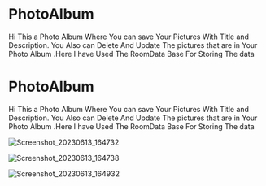 # PhotoAlbum
Hi This a Photo Album Where You can save Your Pictures With Title and Description.  You Also can Delete And Update The pictures that are in Your Photo Album .Here I  have Used The RoomData Base For Storing The data 
# PhotoAlbum
Hi This a Photo Album Where You can save Your Pictures With Title and Description.  You Also can Delete And Update The pictures that are in Your Photo Album .Here I  have Used The RoomData Base For Storing The data 

![Screenshot_20230613_164732](https://github.com/Bhuvana-71/PhotoAlbum/assets/112925214/43c2f881-d535-459d-94fa-17871f817061)


![Screenshot_20230613_164738](https://github.com/Bhuvana-71/PhotoAlbum/assets/112925214/618b07c7-4184-4560-a922-bf8ab30954da)



![Screenshot_20230613_164932](https://github.com/Bhuvana-71/PhotoAlbum/assets/112925214/4d22b788-6910-487e-ad3b-4bfab158864f)
